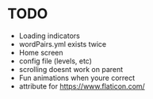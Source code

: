 # TODO

- Loading indicators
- wordPairs.yml exists twice
- Home screen
- config file (levels, etc)
- scrolling doesnt work on parent
- Fun animations when youre correct
- attribute for https://www.flaticon.com/
